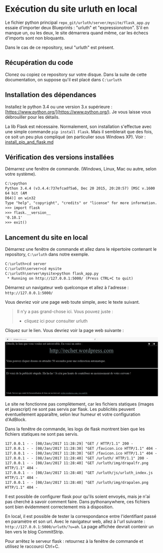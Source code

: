 # Exécution du site urluth en local

Le fichier python principal `repo_git/urluth/server/mysite/flask_app.py` essaie d'importer deux Blueprints : "urluth" et "expressionotron". S'il en manque un, ou les deux, le site démarrera quand même, car les échecs d'imports sont non bloquants.

Dans le cas de ce repository, seul "urluth" est présent.


## Récupération du code

Clonez ou copiez ce repository sur votre disque. Dans la suite de cette documentation, on suppose qu'il est placé dans `C:\urluth`


## Installation des dépendances

Installez le python 3.4 ou une version 3.x supérieure : [https://www.python.org/](https://www.python.org/). Je vous laisse vous débrouiller pour les détails.

La lib Flask est nécessaire. Normalement, son installation s'effectue avec une simple commande `pip install Flask`. Mais il semblerait que des fois, ce soit un peu plus compliqué (en particulier sous Windows XP). Voir : [install_pip_and_flask.md](install_pip_and_flask.md)


## Vérification des versions installées

Démarrez une fenêtre de commande. (Windows, Linux, Mac ou autre, selon votre système).

    C:\>python
    Python 3.4.4 (v3.4.4:737efcadf5a6, Dec 20 2015, 20:20:57) [MSC v.1600 64 bit (AM
    D64)] on win32
    Type "help", "copyright", "credits" or "license" for more information.
    >>> import flask
    >>> flask.__version__
    '0.10.1'
    >>> exit()


## Lancement du site en local

Démarrez une fenêtre de commande et allez dans le répertoire contenant le repository, `C:\urluth` dans notre exemple.

    C:\urluth>cd server
    C:\urluth\server>cd mysite
    C:\urluth\server\mysite>python flask_app.py
     * Running on http://127.0.0.1:5000/ (Press CTRL+C to quit)

Démarrez un navigateur web quelconque et allez à l'adresse : `http://127.0.0.1:5000/`

Vous devriez voir une page web toute simple, avec le texte suivant.

> Il n'y a pas grand-chose ici. Vous pouvez juste :
> - cliquez ici pour consulter urluth

Cliquez sur le lien. Vous devriez voir la page web suivante :

![screenshot test de urluth en local](screenshot_test_local.png)

Le site ne fonctionne pas complètement, car les fichiers statiques (images et javascript) ne sont pas servis par flask. Les publicités peuvent éventuellement apparaître, selon leur humeur et votre configuration d'AdBlock.

Dans la fenêtre de commande, les logs de flask montrent bien que les fichiers statiques ne sont pas servis.

    127.0.0.1 - - [08/Jan/2017 11:28:29] "GET / HTTP/1.1" 200 -
    127.0.0.1 - - [08/Jan/2017 11:28:30] "GET /favicon.ico HTTP/1.1" 404 -
    127.0.0.1 - - [08/Jan/2017 11:28:30] "GET /favicon.ico HTTP/1.1" 404 -
    127.0.0.1 - - [08/Jan/2017 11:28:40] "GET /urluth/ HTTP/1.1" 200 -
    127.0.0.1 - - [08/Jan/2017 11:28:40] "GET /urluth/img/drapalfr.png HTTP/1.1" 404 -
    127.0.0.1 - - [08/Jan/2017 11:28:40] "GET /urluth/js/urluth_index.js HTTP/1.1" 404 -
    127.0.0.1 - - [08/Jan/2017 11:28:40] "GET /urluth/img/drapalen.png HTTP/1.1" 404 -

Il est possible de configurer flask pour qu'ils soient envoyés, mais je n'ai pas cherché à savoir comment faire. Dans pythonanywhere, ces fichiers sont bien évidemment correctement mis à disposition.

En local, il est possible de tester la correspondance entre l'identifiant passé en paramètre et son url. Avec le navigateur web, allez à l'url suivante : `http://127.0.0.1:5000/urluth/?u=ah`. La page affichée devrait contenir un lien vers le blog CommitStrip.

Pour arrêtez le serveur flask : retournez à la fenêtre de commande et utilisez le raccourci Ctrl+C.
